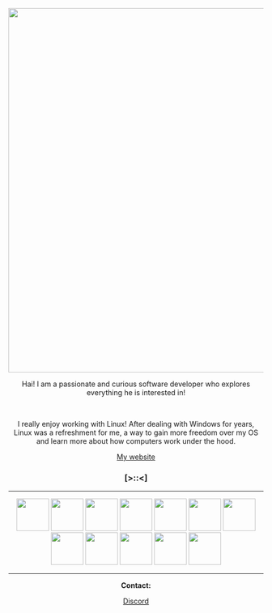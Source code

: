<p align="center"><img width="720" src="https://github.com/user-attachments/assets/8c6c9376-a5ce-48de-8910-d9809a297ed1" /></p>

<p align="center">Hai! I am a passionate and curious software developer who explores everything he is interested in!</p><br>
<p align="center">I really enjoy working with Linux! After dealing with Windows for years, Linux was a refreshment for me, a way to gain more freedom over my OS and learn more about how computers work under the hood.</p>

<div align="center">
  <a href="https://sillyastrid.netlify.app/" target="_blank">My website</a>
</div>

### <p align="center">[>::<]</p>

-----

<div align="center">
  <img src="https://github.com/user-attachments/assets/8009157b-be7c-41ee-9c92-d7929fefdde1" width="64px">
  <img src="https://github.com/user-attachments/assets/6c4ab6ea-43a3-43c1-94f5-958c850e1716" width="64px">
  <img src="https://github.com/user-attachments/assets/bac03006-2cc0-48cf-8402-870a18336451" width="64px">
  <img src="https://github.com/user-attachments/assets/c3af7560-eaed-4545-8f2c-35c4eaddcfef" width="64px">
  <img src="https://github.com/user-attachments/assets/a0ccc598-fb31-45d9-b24c-9d4dd5723fa5" width="64px">
  <img src="https://github.com/user-attachments/assets/024f79e8-2e82-43ee-8064-504b5587108b" width="64px">
  <img src="https://github.com/user-attachments/assets/d16b5f91-3ada-4954-9b1e-7e98241d71d0" width="64px">
  <img src="https://github.com/user-attachments/assets/05f5f475-2ded-49b5-8a67-78034657a6a0" width="64px">
  <img src="https://github.com/user-attachments/assets/7d272b28-77f4-4989-9760-359b27d3f4c2" width="64px">
  <img src="https://github.com/user-attachments/assets/cee30af1-155b-4593-b92d-4ce1fb9582e4" width="64px">
  <img src="https://github.com/user-attachments/assets/de8ef7ec-412a-4cc8-984f-8b9992d14dc3" width="64px">
  <img src="https://github.com/user-attachments/assets/d514da70-5b66-4254-8ec4-3a6b01549675" width="64px">
</div>

-----

<div align="center">
  <p><b>Contact:</b></p>
  <a href="https://discordapp.com/users/1297244719369420873">Discord</a>
</div>

